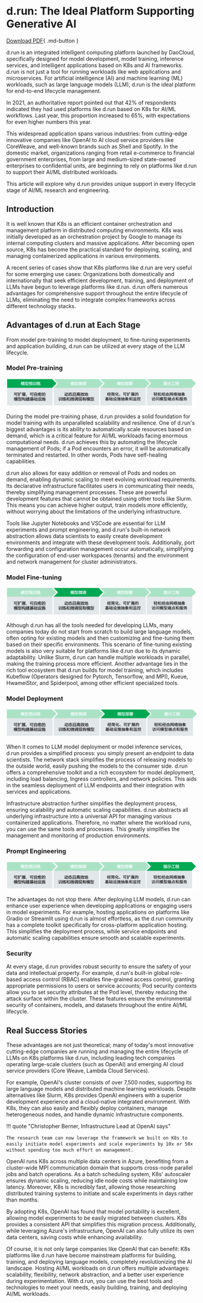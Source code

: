 # d.run: The Ideal Platform Supporting Generative AI

[Download PDF](images/d.run.pdf){ .md-button }

d.run is an integrated intelligent computing platform launched by DaoCloud, specifically designed for model development, model training, inference services, and intelligent applications based on K8s and AI frameworks. 
d.run is not just a tool for running workloads like web applications and microservices. 
For artificial intelligence (AI) and machine learning (ML) workloads, such as large language models (LLM), d.run is the ideal platform for end-to-end lifecycle management.

In 2021, an authoritative report pointed out that 42% of respondents indicated they had used platforms like d.run based on K8s for AI/ML workflows. Last year, this proportion increased to 65%, with expectations for even higher numbers this year.

This widespread application spans various industries: from cutting-edge innovative companies like OpenAI to AI cloud service providers like CoreWeave, and well-known brands such as Shell and Spotify. 
In the domestic market, organizations ranging from retail e-commerce to financial government enterprises, from large and medium-sized state-owned enterprises to confidential units, are beginning to rely on platforms like d.run to support their AI/ML distributed workloads.

This article will explore why d.run provides unique support in every lifecycle stage of AI/ML research and engineering.

## Introduction

It is well known that K8s is an efficient container orchestration and management platform in distributed computing environments. 
K8s was initially developed as an orchestration project by Google to manage its internal computing clusters and massive applications. 
After becoming open source, K8s has become the practical standard for deploying, scaling, and managing containerized applications in various environments.

A recent series of cases show that K8s platforms like d.run are very useful for some emerging use cases: 
Organizations both domestically and internationally that seek efficient development, training, and deployment of LLMs have begun to leverage platforms like d.run. 
d.run offers numerous advantages for comprehensive support throughout the entire lifecycle of LLMs, eliminating the need to integrate complex frameworks across different technology stacks.

## Advantages of d.run at Each Stage

From model pre-training to model deployment, to fine-tuning experiments and application building, 
d.run can be utilized at every stage of the LLM lifecycle.

### Model Pre-training

![Model Pre-training](images/gen01.png)

During the model pre-training phase, d.run provides a solid foundation for model training with its unparalleled scalability and resilience. 
One of d.run's biggest advantages is its ability to automatically scale resources based on demand, which is a critical feature for AI/ML workloads facing enormous computational needs. 
d.run achieves this by automating the lifecycle management of Pods; if a Pod encounters an error, it will be automatically terminated and restarted. In other words, Pods have self-healing capabilities.

d.run also allows for easy addition or removal of Pods and nodes on demand, enabling dynamic scaling to meet evolving workload requirements. 
Its declarative infrastructure facilitates users in communicating their needs, thereby simplifying management processes. These are powerful development features that cannot be obtained using other tools like Slurm. 
This means you can achieve higher output, train models more efficiently, without worrying about the limitations of the underlying infrastructure.

Tools like Jupyter Notebooks and VSCode are essential for LLM experiments and prompt engineering, and d.run's built-in network abstraction allows data scientists to easily create development environments and integrate with these development tools. 
Additionally, port forwarding and configuration management occur automatically, simplifying the configuration of end-user workspaces (tenants) and the environment and network management for cluster administrators.

### Model Fine-tuning

![Model Fine-tuning](images/gen02.png)

Although d.run has all the tools needed for developing LLMs, many companies today do not start from scratch to build large language models, often opting for existing models and then customizing and fine-tuning them based on their specific environments. 
This scenario of fine-tuning existing models is also very suitable for platforms like d.run due to its dynamic adaptability. 
Unlike Slurm, d.run can handle multiple workloads in parallel, making the training process more efficient. Another advantage lies in the rich tool ecosystem that d.run builds for model training, which includes Kubeflow (Operators designed for Pytorch, Tensorflow, and MPI), Kueue, HwameiStor, and Spiderpool, among other efficient specialized tools.

### Model Deployment

![Model Deployment](images/gen03.png)

When it comes to LLM model deployment or model inference services, d.run provides a simplified process: you simply present an endpoint to data scientists. 
The network stack simplifies the process of releasing models to the outside world, easily pushing the models to the consumer side. 
d.run offers a comprehensive toolkit and a rich ecosystem for model deployment, including load balancing, Ingress controllers, and network policies. 
This aids in the seamless deployment of LLM endpoints and their integration with services and applications.

Infrastructure abstraction further simplifies the deployment process, ensuring scalability and automatic scaling capabilities. 
d.run abstracts all underlying infrastructure into a universal API for managing various containerized applications. Therefore, no matter where the workload runs, you can use the same tools and processes. 
This greatly simplifies the management and monitoring of production environments.

### Prompt Engineering

![Prompt Engineering](images/gen04.png)

The advantages do not stop there. After deploying LLM models, d.run can enhance user experience when developing applications or engaging users in model experiments. 
For example, hosting applications on platforms like Gradio or Streamlit using d.run is almost effortless, as the d.run community has a complete toolkit specifically for cross-platform application hosting. 
This simplifies the deployment process, while service endpoints and automatic scaling capabilities ensure smooth and scalable experiments.

### Security

At every stage, d.run provides robust security to ensure the safety of your data and intellectual property. 
For example, d.run's built-in global role-based access control (RBAC) enables fine-grained access control, granting appropriate permissions to users or service accounts; 
Pod security contexts allow you to set security attributes at the Pod level, thereby reducing the attack surface within the cluster. 
These features ensure the environmental security of containers, models, and datasets throughout the entire AI/ML lifecycle.

## Real Success Stories

These advantages are not just theoretical; many of today's most innovative cutting-edge companies are running and managing the entire lifecycle of LLMs on K8s platforms like d.run, including leading tech companies operating large-scale clusters (such as OpenAI) and emerging AI cloud service providers (Core Weave, Lambda Cloud Services).

For example, OpenAI's cluster consists of over 7,500 nodes, supporting its large language models and distributed machine learning workloads. 
Despite alternatives like Slurm, K8s provides OpenAI engineers with a superior development experience and a cloud-native integrated environment. With K8s, they can also easily and flexibly deploy containers, manage heterogeneous nodes, and handle dynamic infrastructure components.

!!! quote "Christopher Berner, Infrastructure Lead at OpenAI says"

    The research team can now leverage the framework we built on K8s to easily initiate model experiments and scale experiments by 10x or 50x without spending too much effort on management.

OpenAI runs K8s across multiple data centers in Azure, benefiting from a cluster-wide MPI communication domain that supports cross-node parallel jobs and batch operations. 
As a batch scheduling system, K8s' autoscaler ensures dynamic scaling, reducing idle node costs while maintaining low latency. Moreover, K8s is incredibly fast, allowing those researching distributed training systems to initiate and scale experiments in days rather than months.

By adopting K8s, OpenAI has found that model portability is excellent, allowing model experiments to be easily migrated between clusters. 
K8s provides a consistent API that simplifies this migration process. Additionally, while leveraging Azure's infrastructure, OpenAI can also fully utilize its own data centers, saving costs while enhancing availability.

Of course, it is not only large companies like OpenAI that can benefit: K8s platforms like d.run have become mainstream platforms for building, training, and deploying language models, completely revolutionizing the AI landscape. 
Hosting AI/ML workloads on d.run offers multiple advantages: scalability, flexibility, network abstraction, and a better user experience during experimentation. 
With d.run, you can use the best tools and technologies to meet your needs, easily building, training, and deploying AI/ML workloads.
